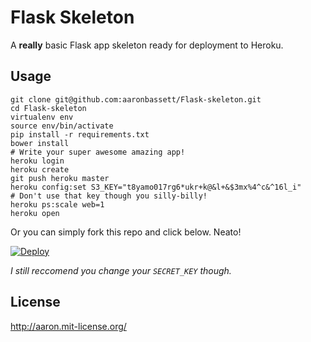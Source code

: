 Flask Skeleton
===========

A __really__ basic Flask app skeleton ready for deployment to Heroku.

Usage
----

    git clone git@github.com:aaronbassett/Flask-skeleton.git
    cd Flask-skeleton
    virtualenv env
    source env/bin/activate
    pip install -r requirements.txt
    bower install
    # Write your super awesome amazing app!
    heroku login
    heroku create
    git push heroku master
    heroku config:set S3_KEY="t8yamo017rg6*ukr+k@&l+&$3mx%4^c&^16l_i"
    # Don't use that key though you silly-billy!
    heroku ps:scale web=1
    heroku open

Or you can simply fork this repo and click below. Neato!

[![Deploy](https://www.herokucdn.com/deploy/button.png)](https://heroku.com/deploy)

_I still reccomend you change your `SECRET_KEY` though._

License
-------

http://aaron.mit-license.org/